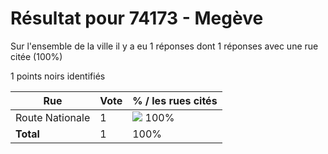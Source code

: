 # Résultat pour 74173 - Megève

Sur l'ensemble de la ville il y a eu 1 réponses dont 1 réponses avec une rue citée (100%)

1 points noirs identifiés

| Rue | Vote | % / les rues cités|
|-----|------|-------------------|
| Route Nationale | 1 | <img src="../../img/bar_100.gif" />&nbsp;100%|
| **Total** | 1 | 100%|
